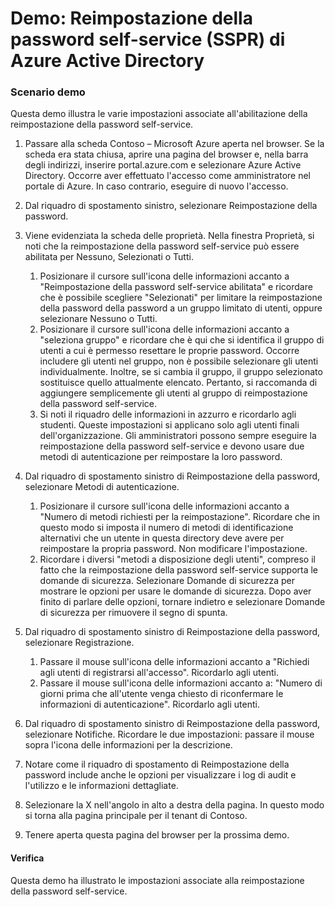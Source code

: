 ﻿---
Demo:
    title: 'Reimpostazione della password self-service di Azure Active Directory'
    module: 'Modulo 2. Lezione 2. Descrizione delle funzionalità delle soluzioni Microsoft per la gestione delle identità e degli accessi: descrizione dei vari metodi di autenticazione di Azure AD'
---

# Demo: Reimpostazione della password self-service (SSPR) di Azure Active Directory

### Scenario demo

Questa demo illustra le varie impostazioni associate all'abilitazione della reimpostazione della password self-service.

1. Passare alla scheda Contoso – Microsoft Azure aperta nel browser. Se la scheda era stata chiusa, aprire una pagina del browser e, nella barra degli indirizzi, inserire portal.azure.com e selezionare Azure Active Directory. Occorre aver effettuato l'accesso come amministratore nel portale di Azure. In caso contrario, eseguire di nuovo l'accesso.

1. Dal riquadro di spostamento sinistro, selezionare Reimpostazione della password.

1. Viene evidenziata la scheda delle proprietà.  Nella finestra Proprietà, si noti che la reimpostazione della password self-service può essere abilitata per Nessuno, Selezionati o Tutti.
    1. Posizionare il cursore sull'icona delle informazioni accanto a "Reimpostazione della password self-service abilitata" e ricordare che è possibile scegliere "Selezionati" per limitare la reimpostazione della password della password a un gruppo limitato di utenti, oppure selezionare Nessuno o Tutti.
    1. Posizionare il cursore sull'icona delle informazioni accanto a "seleziona gruppo" e ricordare che è qui che si identifica il gruppo di utenti a cui è permesso resettare le proprie password.   Occorre includere gli utenti nel gruppo, non è possibile selezionare gli utenti individualmente.  Inoltre, se si cambia il gruppo, il gruppo selezionato sostituisce quello attualmente elencato.  Pertanto, si raccomanda di aggiungere semplicemente gli utenti al gruppo di reimpostazione della password self-service.
    1. Si noti il riquadro delle informazioni in azzurro e ricordarlo agli studenti. Queste impostazioni si applicano solo agli utenti finali dell'organizzazione. Gli amministratori possono sempre eseguire la reimpostazione della password self-service e devono usare due metodi di autenticazione per reimpostare la loro password.

1. Dal riquadro di spostamento sinistro di Reimpostazione della password, selezionare Metodi di autenticazione.
    1. Posizionare il cursore sull'icona delle informazioni accanto a "Numero di metodi richiesti per la reimpostazione".  Ricordare che in questo modo si imposta il numero di metodi di identificazione alternativi che un utente in questa directory deve avere per reimpostare la propria password.   Non modificare l'impostazione.
    1. Ricordare i diversi "metodi a disposizione degli utenti", compreso il fatto che la reimpostazione della password self-service supporta le domande di sicurezza. Selezionare Domande di sicurezza per mostrare le opzioni per usare le domande di sicurezza. Dopo aver finito di parlare delle opzioni, tornare indietro e selezionare Domande di sicurezza per rimuovere il segno di spunta.

1. Dal riquadro di spostamento sinistro di Reimpostazione della password, selezionare Registrazione.
    1. Passare il mouse sull'icona delle informazioni accanto a "Richiedi agli utenti di registrarsi all'accesso".   Ricordarlo agli utenti.  
    1. Passare il mouse sull'icona delle informazioni accanto a: "Numero di giorni prima che all'utente venga chiesto di riconfermare le informazioni di autenticazione".   Ricordarlo agli utenti.  

1. Dal riquadro di spostamento sinistro di Reimpostazione della password, selezionare Notifiche.  Ricordare le due impostazioni: passare il mouse sopra l'icona delle informazioni per la descrizione.

1. Notare come il riquadro di spostamento di Reimpostazione della password include anche le opzioni per visualizzare i log di audit e l'utilizzo e le informazioni dettagliate.

1. Selezionare la X nell'angolo in alto a destra della pagina. In questo modo si torna alla pagina principale per il tenant di Contoso.

1. Tenere aperta questa pagina del browser per la prossima demo.

#### Verifica

Questa demo ha illustrato le impostazioni associate alla reimpostazione della password self-service. 

